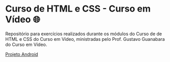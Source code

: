 # Curso de HTML e CSS - Curso em Vídeo 🌐

Repositório para exercícios realizados durante os módulos do Curso de de HTML e CSS do Curso em Vídeo, ministradas pelo Prof. Gustavo Guanabara do Curso em Vídeo.

<a href="1larissa.github.io/html-css/modulo-2/desafios/d010//index.html">Projeto Android</a>